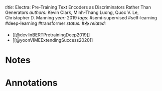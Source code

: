 *title:* Electra: Pre-Training Text Encoders as Discriminators Rather Than Generators
*authors:* Kevin Clark, Minh-Thang Luong, Quoc V. Le, Christopher D. Manning
*year:* 2019
*tags:* #semi-supervised #self-learning #deep-learning #transformer 
*status:* #📥
*related:*
- [[@devlinBERTPretrainingDeep2019]]
- [[@yoonVIMEExtendingSuccess2020]]
# Notes 

# Annotations
